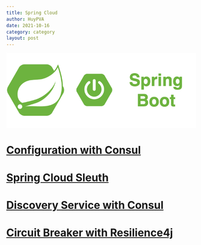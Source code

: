 ```yaml
---
title: Spring Cloud
author: HuyPVA
date: 2021-10-16
category: category
layout: post
---
```


<div align="center">
    <img src="../assets/images/spring_boot_icon.png"/>
</div>

# [Configuration with Consul](../spring-cloud/spring-cloud-consul-configuration)

# [Spring Cloud Sleuth](../spring-cloud/spring-cloud-sleuth)

# [Discovery Service with Consul](../spring-cloud/spring-cloud-service-discovery-consul)

# [Circuit Breaker with Resilience4j](../spring-cloud/spring-cloud-circuit-breaker)
